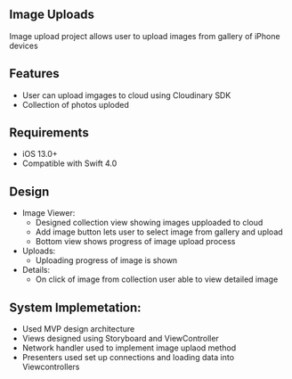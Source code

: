 
## Image Uploads


Image upload project allows user to upload images from gallery of iPhone devices

## Features
- User can upload imgages to cloud using Cloudinary SDK
- Collection of photos uploded

## Requirements
- iOS 13.0+
- Compatible with Swift 4.0

## Design
 - Image Viewer: 
    * Designed collection view showing images upploaded to cloud
    * Add  image button lets user to select image from gallery and upload 
    * Bottom view shows progress of image upload process
  - Uploads:
    * Uploading progress of image is shown 
  - Details:
    * On click of image from collection user able to view detailed image 
    
## System Implemetation:
- Used MVP design architecture
- Views designed using Storyboard and ViewController
- Network handler used to implement image uplaod method
- Presenters used set up connections and loading data into Viewcontrollers
    
    

